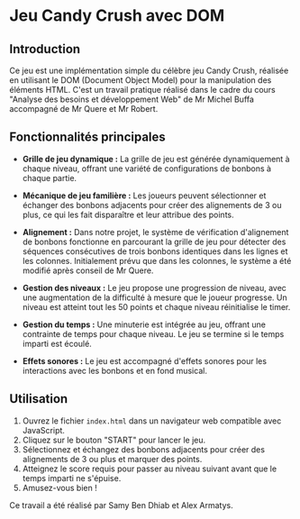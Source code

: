 # Jeu Candy Crush avec DOM

## Introduction
Ce jeu est une implémentation simple du célèbre jeu Candy Crush, réalisée en utilisant le DOM (Document Object Model) pour la manipulation des éléments HTML. 
C'est un travail pratique réalisé dans le cadre du cours "Analyse des besoins et développement Web" de Mr Michel Buffa accompagné de Mr Quere et Mr Robert.

## Fonctionnalités principales

- **Grille de jeu dynamique :** La grille de jeu est générée dynamiquement à chaque niveau, offrant une variété de configurations de bonbons à chaque partie.

- **Mécanique de jeu familière :** Les joueurs peuvent sélectionner et échanger des bonbons adjacents pour créer des alignements de 3 ou plus, ce qui les fait disparaître et leur attribue des points.

- **Alignement :** Dans notre projet, le système de vérification d'alignement de bonbons fonctionne en parcourant la grille de jeu pour détecter des séquences consécutives de trois bonbons identiques dans les lignes et les colonnes.
Initialement prévu que dans les colonnes, le système a été modifié après conseil de Mr Quere.

- **Gestion des niveaux :** Le jeu propose une progression de niveau, avec une augmentation de la difficulté à mesure que le joueur progresse. Un niveau est atteint tout les 50 points et chaque niveau réinitialise le timer.

- **Gestion du temps :** Une minuterie est intégrée au jeu, offrant une contrainte de temps pour chaque niveau. Le jeu se termine si le temps imparti est écoulé.

- **Effets sonores :** Le jeu est accompagné d'effets sonores pour les interactions avec les bonbons et en fond musical.

## Utilisation

1. Ouvrez le fichier `index.html` dans un navigateur web compatible avec JavaScript.
2. Cliquez sur le bouton "START" pour lancer le jeu.
3. Sélectionnez et échangez des bonbons adjacents pour créer des alignements de 3 ou plus et marquer des points.
4. Atteignez le score requis pour passer au niveau suivant avant que le temps imparti ne s'épuise.
5. Amusez-vous bien !

Ce travail a été réalisé par Samy Ben Dhiab et Alex Armatys.
